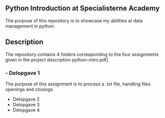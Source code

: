 ## Python Introduction at Specialisterne Academy
The purpose of this repository is to showcase my abilities at data management in python

## Description
The repository contains 4 folders corresponding to the four assignments given in the project description python-intro.pdf]

 ### - Delopgave 1
The purpose of this assignment is to process a .txt file, handling files openings and closings. 
* Delopgave 2
* Delopgave 3
* Delopgave 4

